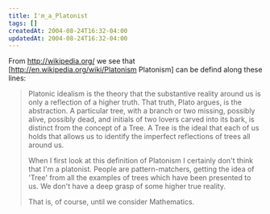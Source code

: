 ```yaml
---
title: I'm_a_Platonist
tags: []
createdAt: 2004-08-24T16:32-04:00
updatedAt: 2004-08-24T16:32-04:00
---
```


From http://wikipedia.org/ we see that [http://en.wikipedia.org/wiki/Platonism Platonism] can be defind along these lines:

<blockquote>
Platonic idealism is the theory that the substantive reality around us is only a reflection of a higher truth. That truth, Plato argues, is the abstraction. A particular tree, with a branch or two missing, possibly alive, possibly dead, and initials of two lovers carved into its bark, is distinct from the concept of a Tree. A Tree is the ideal that each of us holds that allows us to identify the imperfect reflections of trees all around us.

When I first look at this definition of Platonism I certainly don't think that I'm a platonist. People are pattern-matchers, getting the idea of 'Tree' from all the examples of trees which have been presented to us. We don't have a deep grasp of some higher true reality.

That is, of course, until we consider Mathematics.

